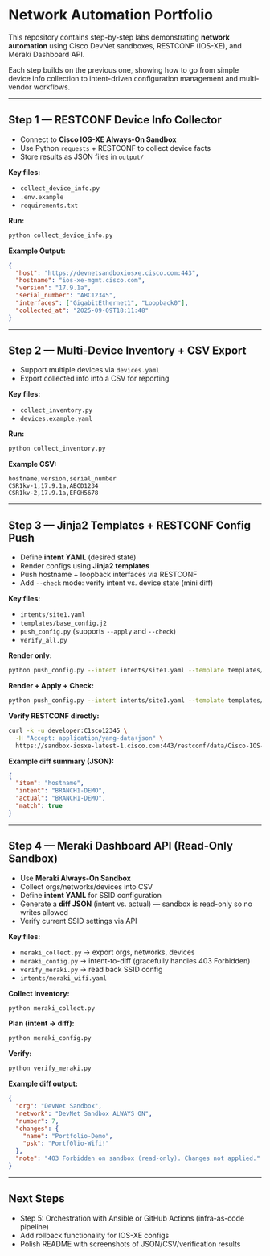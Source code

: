 # Network Automation Portfolio

This repository contains step-by-step labs demonstrating **network automation** using Cisco DevNet sandboxes, RESTCONF (IOS-XE), and Meraki Dashboard API.

Each step builds on the previous one, showing how to go from simple device info collection to intent-driven configuration management and multi-vendor workflows.

---

## Step 1 — RESTCONF Device Info Collector

* Connect to **Cisco IOS-XE Always-On Sandbox**
* Use Python `requests` + RESTCONF to collect device facts
* Store results as JSON files in `output/`

**Key files:**

* `collect_device_info.py`
* `.env.example`
* `requirements.txt`

**Run:**

```bash
python collect_device_info.py
```

**Example Output:**

```json
{
  "host": "https://devnetsandboxiosxe.cisco.com:443",
  "hostname": "ios-xe-mgmt.cisco.com",
  "version": "17.9.1a",
  "serial_number": "ABC12345",
  "interfaces": ["GigabitEthernet1", "Loopback0"],
  "collected_at": "2025-09-09T18:11:48"
}
```

---

## Step 2 — Multi-Device Inventory + CSV Export

* Support multiple devices via `devices.yaml`
* Export collected info into a CSV for reporting

**Key files:**

* `collect_inventory.py`
* `devices.example.yaml`

**Run:**

```bash
python collect_inventory.py
```

**Example CSV:**

```csv
hostname,version,serial_number
CSR1kv-1,17.9.1a,ABCD1234
CSR1kv-2,17.9.1a,EFGH5678
```

---

## Step 3 — Jinja2 Templates + RESTCONF Config Push

* Define **intent YAML** (desired state)
* Render configs using **Jinja2 templates**
* Push hostname + loopback interfaces via RESTCONF
* Add `--check` mode: verify intent vs. device state (mini diff)

**Key files:**

* `intents/site1.yaml`
* `templates/base_config.j2`
* `push_config.py` (supports `--apply` and `--check`)
* `verify_all.py`

**Render only:**

```bash
python push_config.py --intent intents/site1.yaml --template templates/base_config.j2
```

**Render + Apply + Check:**

```bash
python push_config.py --intent intents/site1.yaml --template templates/base_config.j2 --apply --check
```

**Verify RESTCONF directly:**

```bash
curl -k -u developer:C1sco12345 \
  -H "Accept: application/yang-data+json" \
  https://sandbox-iosxe-latest-1.cisco.com:443/restconf/data/Cisco-IOS-XE-native:native/hostname
```

**Example diff summary (JSON):**

```json
{
  "item": "hostname",
  "intent": "BRANCH1-DEMO",
  "actual": "BRANCH1-DEMO",
  "match": true
}
```

---

## Step 4 — Meraki Dashboard API (Read-Only Sandbox)

* Use **Meraki Always-On Sandbox**
* Collect orgs/networks/devices into CSV
* Define **intent YAML** for SSID configuration
* Generate a **diff JSON** (intent vs. actual) — sandbox is read-only so no writes allowed
* Verify current SSID settings via API

**Key files:**

* `meraki_collect.py` → export orgs, networks, devices
* `meraki_config.py` → intent-to-diff (gracefully handles 403 Forbidden)
* `verify_meraki.py` → read back SSID config
* `intents/meraki_wifi.yaml`

**Collect inventory:**

```bash
python meraki_collect.py
```

**Plan (intent → diff):**

```bash
python meraki_config.py
```

**Verify:**

```bash
python verify_meraki.py
```

**Example diff output:**

```json
{
  "org": "DevNet Sandbox",
  "network": "DevNet Sandbox ALWAYS ON",
  "number": 7,
  "changes": {
    "name": "Portfolio-Demo",
    "psk": "Portf0lio-Wifi!"
  },
  "note": "403 Forbidden on sandbox (read-only). Changes not applied."
}
```

---

## Next Steps

* Step 5: Orchestration with Ansible or GitHub Actions (infra-as-code pipeline)
* Add rollback functionality for IOS-XE configs
* Polish README with screenshots of JSON/CSV/verification results
